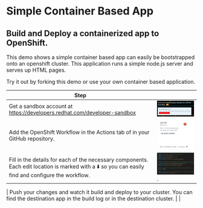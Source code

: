 # Simple Container Based App 

## Build and Deploy a containerized app to OpenShift. 

This demo shows a simple container based app can easily be bootstrapped onto an openshift cluster.
This application runs a simple node.js server and serves up HTML pages. 



Try it out by forking this demo or use your own container based application.
 

| Step    |    |
| ----------- | ----------- |
| Get a sandbox account at https://developers.redhat.com/developer-sandbox      | ![OpenShift Sandbox Account](sandbox.png)       |
| Add the OpenShift Workflow in the Actions tab of in your GitHub repository.   | ![OpenShift Workflow](workflow.png)         |
| Fill in the details for each of the necessary components. Each edit location is marked with  a  ⬇️ so you can easily find and configure the workflow.       | ![destination](editconfig.png).    |

| Push your changes and watch it build and deploy to your cluster.  You can find the destination app in the build log or in the destination cluster. 
  |          |
 

